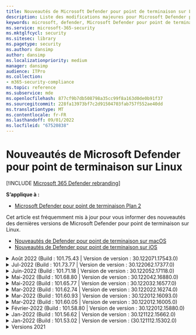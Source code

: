 ```yaml
---
title: Nouveautés de Microsoft Defender pour point de terminaison sur Linux
description: Liste des modifications majeures pour Microsoft Defender pour point de terminaison sur Linux.
keywords: microsoft, defender, Microsoft Defender pour point de terminaison, linux, whatsnew, release
ms.service: microsoft-365-security
ms.mktglfcycl: security
ms.sitesec: library
ms.pagetype: security
ms.author: dansimp
author: dansimp
ms.localizationpriority: medium
manager: dansimp
audience: ITPro
ms.collection:
- m365-security-compliance
ms.topic: reference
ms.subservice: mde
ms.openlocfilehash: 877cf9b7db508798a35cc99f8a163d0de0b91f37
ms.sourcegitcommit: 228fa13973bf7c2d91504703fab757f552ae40dd
ms.translationtype: MT
ms.contentlocale: fr-FR
ms.lasthandoff: 09/01/2022
ms.locfileid: "67520838"
---
```

# <a name="whats-new-in-microsoft-defender-for-endpoint-on-linux"></a>Nouveautés de Microsoft Defender pour point de terminaison sur Linux

[!INCLUDE [Microsoft 365 Defender rebranding](../../includes/microsoft-defender.md)]

**S’applique à :**
- [Microsoft Defender pour point de terminaison Plan 2](https://go.microsoft.com/fwlink/p/?linkid=2154037)


Cet article est fréquemment mis à jour pour vous informer des nouveautés des dernières versions de Microsoft Defender pour point de terminaison sur Linux. 

- [Nouveautés de Defender pour point de terminaison sur macOS](mac-whatsnew.md)
- [Nouveautés de Defender pour point de terminaison sur iOS](ios-whatsnew.md)

<details>
  <summary>Août 2022 (Build : 101.75.43 | Version de version : 30.122071.17543.0)</summary>

&ensp;Publication : **2 août 2022**<br/>
&ensp;Publication : **2 août 2022**<br/>
&ensp;Build : **101.75.43**<br/>
&ensp;Version de version : **30.122071.17543.0**<br/>
&ensp;Version du moteur : **1.1.19300.3**<br/>
&ensp;Version de signature : **1.369.395.0**<br/>

**Nouveautés**

- Ajout de la prise en charge de Red Hat Enterprise Linux version 9.0
- Ajout d’un nouveau champ dans la sortie de `mdatp health` celui-ci peut être utilisé pour interroger le niveau d’application de la fonctionnalité de protection réseau. Le nouveau champ est appelé `network_protection_enforcement_level` et peut prendre l’une des valeurs suivantes : `audit`, `block`ou `disabled`.
- Résolution d’un bogue de produit où plusieurs détections du même contenu pouvaient entraîner des entrées en double dans l’historique des menaces
- Résolution d’un problème où l’un des processus générés par le produit (`mdatp_audisp_plugin`) n’était parfois pas correctement terminé lorsque le service était arrêté
- Autres correctifs de bogues
</br>

<br/><br/>
</details>

<details>
  <summary>Jul-2022 (Build : 101.73.77 | Version de version : 30.122062.17377.0)</summary>

&ensp;Publication : **21 juillet 2022**<br/>
&ensp;Publication : **21 juillet 2022**<br/>
&ensp;Build : **101.73.77**<br/>
&ensp;Version de version : **30.122062.17377.0**<br/>
&ensp;Version du moteur : **1.1.19200.3**<br/>
&ensp;Version de signature : **1.367.1011.0**<br/>


**Nouveautés**

- Ajout d’une option pour [configurer le calcul de hachage de fichier](linux-preferences.md#configure-file-hash-computation-feature)
- À partir de cette build, le produit aura le nouveau moteur anti-programme malveillant par défaut
- Améliorations des performances pour les opérations de copie de fichiers
- Correctifs de bogue
</br>

<br/><br/>
</details>

<details>
  <summary>Juin-2022 (Build : 101.71.18 | Version de version : 30.122052.17118.0)</summary>

&ensp;Publication : **24 juin 2022**<br/>
&ensp;Date de publication : **24 juin 2022**<br/>
&ensp;Build : **101.71.18**<br/>
&ensp;Version de version : **30.122052.17118.0**<br/>


**Nouveautés**

- Correctif pour prendre en charge le stockage de définitions dans des emplacements non standard (en dehors de /var) pour les mises à jour de définition v2
- Correction d’un problème dans le capteur de produit utilisé sur RHEL 6 qui pouvait entraîner un blocage du système d’exploitation
- `mdatp connectivity test` a été étendu avec une URL supplémentaire dont le produit a besoin pour fonctionner correctement. La nouvelle URL est [https://go.microsoft.com/fwlink/?linkid=2144709](https://go.microsoft.com/fwlink/?linkid=2144709).
- Jusqu’à présent, le niveau du journal des produits n’était pas conservé entre les redémarrages du produit. À partir de cette version, il existe un nouveau commutateur d’outil de ligne de commande qui conserve le niveau du journal. La nouvelle commande est `mdatp log level persist --level <level>`.
- Suppression de la dépendance `python` du package d’installation du produit
- Améliorations des performances pour les opérations de copie de fichiers et le traitement des événements réseau provenant de `auditd`
- Correctifs de bogue
</br>

<br/><br/>
</details>


<details>
  <summary>Mai-2022 (Build : 101.68.80 | Version de version : 30.122042.16880.0)</summary>

&ensp;Publication : **23 mai 2022**<br/>
&ensp;Publication : **23 mai 2022**<br/>
&ensp;Build : **101.68.80**<br/>
&ensp;Version de version : **30.122042.16880.0**<br/>

**Nouveautés** 

- Ajout de la prise en charge de la version `2.6.32-754.47.1.el6.x86_64` du noyau lors de l’exécution sur RHEL 6
- Sur RHEL 6, le produit peut désormais être installé sur les appareils exécutant un noyau d’entreprise incassable (UEK)
- Correction d’un problème où le nom du processus s’affichait parfois de manière incorrecte comme `unknown` lors de l’exécution `mdatp diagnostic real-time-protection-statistics`
- Correction d’un bogue dans lequel le produit détectait parfois incorrectement les fichiers à l’intérieur du dossier de quarantaine
- Correction d’un problème où l’outil `mdatp` de ligne de commande ne fonctionnait pas quand `/opt` il était monté en tant que liaison réversible
- Améliorations des performances & correctifs de bogues
</br>

<br/><br/>
</details>

<details>
<summary>Mai-2022 (Build : 101.65.77 | Version de version : 30.122032.16577.0)</summary>

&ensp;Publication : **2 mai 2022**<br/>
&ensp;Publication : **2 mai 2022**<br/>
&ensp;Build : **101.65.77**<br/>
&ensp;Version de version : **30.122032.16577.0**<br/>


**Nouveautés**

- Amélioration du `conflicting_applications` champ pour `mdatp health` afficher uniquement les 10 processus les plus récents et inclure les noms des processus. Cela facilite l’identification des processus potentiellement en conflit avec Microsoft Defender pour point de terminaison pour Linux.
- Correctifs de bogue


<br/><br/>
</details><details>
<summary>Mar-2022 (Build : 101.62.74 | Version de version : 30.122022.16274.0)</summary>

&ensp;Publication : **24 mars 2022**<br/>
&ensp;Date de publication : **24 mars 2022**<br/>
&ensp;Build : **101.62.74**<br/>
&ensp;Version de version : **30.122022.16274.0**<br/>


**Nouveautés**

- Résolution d’un problème où le produit bloquait incorrectement l’accès aux fichiers de taille supérieure à 2 Go lors de l’exécution sur des versions antérieures du noyau
- Correctifs de bogue


<br/><br/>
</details><details>
<summary>Mar-2022 (Build : 101.60.93 | Version de version : 30.122012.16093.0)</summary>

&ensp;Publication : **9 mars 2022**<br/>
&ensp;Date de publication : **9 mars 2022**<br/>
&ensp;Build : **101.60.93**<br/>
&ensp;Version de version : **30.122012.16093.0**<br/>

**Nouveautés**

- Cette version contient une mise à jour de sécurité pour [CVE-2022-23278](https://msrc-blog.microsoft.com/2022/03/08/guidance-for-cve-2022-23278-spoofing-in-microsoft-defender-for-endpoint/)


<br/><br/>
</details><details>
<summary>Mar-2022 (Build : 101.60.05 | Version de version : 30.122012.16005.0)</summary>

&ensp;Publication : **3 mars 2022**<br/>
&ensp;Date de publication : **3 mars 2022**<br/>
&ensp;Build : **101.60.05**<br/>
&ensp;Version de version : **30.122012.16005.0**<br/>

**Nouveautés**

- Ajout de la prise en charge du noyau version 2.6.32-754.43.1.el6.x86_64 pour RHEL 6.10
- Correctifs de bogue


<br/><br/>
</details><details>
<summary>Février-2022 (Build : 101.58.80 | Version de version : 30.122012.15880.0)</summary>

&ensp;Publication : **20 février 2022**<br/>
&ensp;Publication : **20 février 2022**<br/>
&ensp;Build : **101.58.80**<br/>
&ensp;Version de version : **30.122012.15880.0**<br/>

**Nouveautés**

- L’outil de ligne de commande prend désormais en charge la restauration des fichiers mis en quarantaine à un emplacement autre que celui où le fichier a été détecté à l’origine. Cela peut être fait par le biais `mdatp threat quarantine restore --id [threat-id] --path [destination-folder]`de .
- À compter de cette version, la protection réseau pour Linux peut être évaluée à la demande
- Correctifs de bogue



<br/><br/>
</details><details>
<summary>Jan-2022 (Build : 101.56.62 | Version de version : 30.121122.15662.0)</summary>

&ensp;Publication : **26 janvier 2022**<br/>
&ensp;Date de publication : **26 janvier 2022**<br/>
&ensp;Build : **101.56.62**<br/>
&ensp;Version de version : **30.121122.15662.0**<br/>

**Nouveautés**

- Correction d’un incident de produit introduit dans la version 101.53.02 et qui a eu un impact sur plusieurs clients


<br/><br/>
</details><details>
<summary>Jan-2022 (Build : 101.53.02 | Version de version : (30.121112.15302.0)</summary>

&ensp;Publication : **8 janvier 2022**<br/>
&ensp;Date de publication : **8 janvier 2022**<br/>
&ensp;Build : **101.53.02**<br/>
&ensp;Version de publication : **30.121112.15302.0**<br/>

**Nouveautés**

- Améliorations des performances & correctifs de bogues



</details>

<details><summary> Versions 2021</summary><blockquote>
  <details><summary>(Build : 101.52.57 | Version de version : 30.121092.15257.0)</summary>
   
  <p><b> Build : 101.52.57 <br>
Version de version : 30.121092.15257.0</b></p>
   
  <p><b> Nouveautés </b></p>

   - Ajout d’une fonctionnalité permettant de détecter les fichiers jar log4j vulnérables utilisés par les applications Java. La machine est régulièrement inspectée pour l’exécution de processus Java avec des fichiers jar log4j chargés. Les informations sont signalées au backend Microsoft Defender pour point de terminaison et sont exposées dans la zone Gestion des vulnérabilités du portail.
   
   </details>

  <details><summary>(Build : 101.47.76 | Version de version : 30.121092.14776.0)</summary>
   
  <p><b> Build : 101.47.76 <br>
Version de version : 30.121092.14776.0</b></p>
   
  <p><b>Nouveautés</b></p>

   - Ajout d’un nouveau commutateur à l’outil de ligne de commande pour contrôler si les archives sont analysées pendant les analyses à la demande. Cela peut être configuré via mdatp config scan-archives --value [activé/désactivé]. Par défaut, cette option est activée.

   - Correctifs de bogue

   </details>

   <details><summary>(Build : 101.45.13 | Version de version : 30.121082.14513.0)</summary>
   
  <p> 
  Build : <b>101.45.13 </b>  <br>
Version de version :<b> 30.121082.14513.0 </b></p>
   
  <p><b>Nouveautés</b></p>

  - À compter de cette version, nous apportons Microsoft Defender pour point de terminaison prise en charge aux distributions suivantes :

    - Versions RHEL6.7-6.10 et CentOS6.7-6.10.
    - Amazon Linux 2
    - Fedora 33 ou version ultérieure

  - Correctifs de bogue

   </details>


   <details><summary>(Build : 101.45.00 | Version de version : 30.121072.14500.0)</summary>
   
   <p> 
   Build :<b> 101.45.00</b> <br>
Version de version : <b>30.121072.14500.0</b></p>
   
   <p><b>Nouveautés</b></p>
      

  - Ajout de nouveaux commutateurs à l’outil de ligne de commande :
    - Degré de contrôle du parallélisme pour les analyses à la demande. Cela peut être configuré via `mdatp config maximum-on-demand-scan-threads --value [number-between-1-and-64]`. Par défaut, un degré de parallélisme `2` est utilisé.
    - Déterminez si les analyses après les mises à jour du renseignement de sécurité sont activées ou désactivées. Cela peut être configuré via `mdatp config scan-after-definition-update --value [enabled/disabled]`. Par défaut, cette valeur est définie sur `enabled`.
  - La modification du niveau du journal des produits nécessite désormais une élévation
  - Correctifs de bogue

   </details>

   <details><summary>(Build : 101.39.98 | Version de version : 30.121062.13998.0)</summary>
   
   <p> 
   Build : <b>101.39.98 </b><br>
Version de version : <b>30.121062.13998.0</b></p>
   
   <p><b>Nouveautés</b></p>

  - Améliorations des performances & correctifs de bogues
  
   </details>

   <details><summary>(Build : 101.34.27 | Version de version : 30.121052.13427.0)</summary>
   
   <p> 
   Build :<b> 101.34.27</b> <br>
Version de version : <b>30.121052.13427.0</b></p>
   
   <p><b>Nouveautés</b></p>

   - Améliorations des performances & correctifs de bogues
  
   </details>

   <details><summary>(Build : 101.29.64 | Version de version : 30.121042.12964.0)</summary>
   
   <p> 
   Build :<b> 101.29.64 </b><br>
Version de version :<b> 30.121042.12964.0</b></p>
   
   <p><b>Nouveautés</b></p>

   - À compter de cette version, les menaces détectées lors des analyses antivirus à la demande déclenchées via le client de ligne de commande sont automatiquement corrigées. Les menaces détectées lors des analyses déclenchées via l’interface utilisateur nécessitent toujours une action manuelle.
   - `mdatp diagnostic real-time-protection-statistics` prend désormais en charge deux commutateurs supplémentaires :
     - `--sort`: trie la sortie en fonction du nombre total de fichiers analysés
     - `--top N`: affiche les N premiers résultats (ne fonctionne que si `--sort` elle est également spécifiée)
   - Améliorations des performances & correctifs de bogues
  
   </details>

   <details><summary>(Build : 101.25.72 | Version de version : 30.121022.12563.0)</summary>
   
   <p> 
   Build :<b> 101.25.72</b> <br>
Version de version : <b>30.121022.12563.0</b></p>
   
   <p><b>Nouveautés</b></p>

   - Microsoft Defender pour point de terminaison sur Linux est désormais disponible en préversion pour les clients du gouvernement des États-Unis. Pour plus d’informations, consultez [Microsoft Defender pour point de terminaison pour les clients du gouvernement des États-Unis](gov.md).
   - Correction d’un problème où l’utilisation de Microsoft Defender pour point de terminaison sur Linux sur des systèmes avec des systèmes de fichiers FUSE entraînait un blocage du système d’exploitation
   - Améliorations des performances & d’autres correctifs de bogues
  
   </details>

   
   <details><summary>(Build : 101.25.63 | Version de version : 30.121022.12563.0)</summary>
   
   <p> 
   Build :<b> 101.25.63</b> <br>
Version de version : <b>30.121022.12563.0</b></p>
   
   <p><b>Nouveautés</b></p>

   - Améliorations des performances & correctifs de bogues
  
   </details>

   <details><summary>(Build : 101.23.64 | Version de version : 30.121021.12364.0)</summary>
   
   <p>
Build :<b> 101.23.64 </b><br>
Version de version : 30.121021.12364.0</b></p>
   
   <p><b>Nouveautés</b></p>

   - Amélioration des performances pour la situation où un point de montage entier est ajouté à la liste d’exclusion antivirus. Avant cette version, l’activité de fichier provenant du point de montage était toujours traitée par le produit. À compter de cette version, l’activité de fichier pour les points de montage exclus est supprimée, ce qui améliore les performances du produit.
   - Ajout d’une nouvelle option à l’outil de ligne de commande pour afficher des informations sur la dernière analyse à la demande. Pour afficher des informations sur la dernière analyse à la demande, exécutez `mdatp health --details antivirus`
   - Autres améliorations des performances & correctifs de bogues
  
   </details>

   <details><summary>(Build : 101.18.53)</summary>
   
    <p> 
    Build :<b> 101.18.53 </b><br>
        
    <p>Nouveautés</b></p>

   - EDR pour Linux est désormais [en disponibilité générale](https://techcommunity.microsoft.com/t5/microsoft-defender-for-endpoint/edr-for-linux-is-now-is-generally-available/ba-p/2048539)
   - Ajout d’un nouveau commutateur de ligne de commande (`--ignore-exclusions`) pour ignorer les exclusions av pendant les analyses personnalisées (`mdatp scan custom`)
   - Étendue `mdatp diagnostic create` avec un nouveau paramètre (`--path [directory]`) qui permet d’enregistrer les journaux de diagnostic dans un autre répertoire
    - Améliorations des performances & correctifs de bogues
    
   </details>





</blockquote></details>

